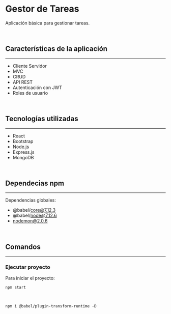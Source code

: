 # Gestor de Tareas
Aplicación básica para gestionar tareas.

<br>

## Características de la aplicación
---
- Cliente Servidor
- MVC
- CRUD
- API REST
- Autenticación con JWT
- Roles de usuario

<br>

## Tecnologías utilizadas
---
- React
- Bootstrap
- Node.js
- Express.js
- MongoDB


<br>

## Dependecias npm
---
Dependencias globales:
- @babel/core@7.12.3
- @babel/node@7.12.6
- nodemon@2.0.6

<br>

## Comandos
---
### **Ejecutar proyecto**
Para iniciar el proyecto:
```
npm start
```

<br>


```
npm i @babel/plugin-transform-runtime -D
```